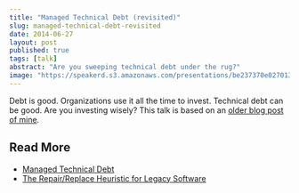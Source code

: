 ```yaml
---
title: "Managed Technical Debt (revisited)"
slug: managed-technical-debt-revisited
date: 2014-06-27
layout: post
published: true
tags: [talk]
abstract: "Are you sweeping technical debt under the rug?"
image: "https://speakerd.s3.amazonaws.com/presentations/be237370e027013121922af1816f6724/slide_0.jpg?1403873867"
---
```


Debt is good. Organizations use it all the time to invest. Technical debt can be good. Are you investing wisely?
This talk is based on an [older blog post of mine](/2013/07/managed-technical-debt/).

<script async class="speakerdeck-embed" data-id="be237370e027013121922af1816f6724" data-ratio="1.33333333333333" src="//speakerdeck.com/assets/embed.js"></script>

## Read More

- [Managed Technical Debt](/2013/07/managed-technical-debt/)
- [The Repair/Replace Heuristic for Legacy Software](/2016/04/repair-replace-heuristic-for-legacy-software/)